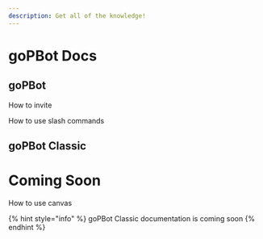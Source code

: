 ```yaml
---
description: Get all of the knowledge!
---
```


# goPBot Docs

## goPBot

How to invite

How to use slash commands

## goPBot Classic
# Coming Soon

How to use canvas

{% hint style="info" %}
goPBot Classic documentation is coming soon
{% endhint %}

## 


